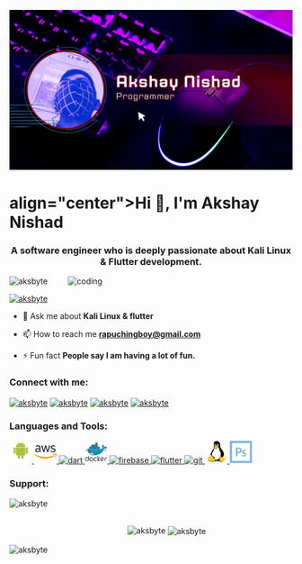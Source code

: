 
![logo](https://github.com/aksbyte/aksbyte/blob/main/1.png)
<h1> align="center">Hi 👋, I'm Akshay Nishad</h1>
<h3 align="center">A software engineer who is deeply passionate about Kali Linux & Flutter development.</h3>

<img align="right" alt="coding" width="400" src="https://i2.wp.com/cdn.dribbble.com/users/3050354/screenshots/14646894/media/1f31948afd5401c44d4bae934f07641a.gif">

<p align="left"> <img src="https://komarev.com/ghpvc/?username=aksbyte&label=Profile%20views&color=0e75b6&style=flat" alt="aksbyte" /> </p>

<p align="left"> <a href="https://twitter.com/aksbyte" target="blank"><img src="https://img.shields.io/twitter/follow/aksbyte?logo=twitter&style=for-the-badge" alt="aksbyte" /></a> </p>

- 💬 Ask me about **Kali Linux & flutter**

- 📫 How to reach me **rapuchingboy@gmail.com**

- ⚡ Fun fact **People say I am having a lot of fun.**

<h3 align="left">Connect with me:</h3>
<p align="left">
<a href="https://twitter.com/aksbyte" target="blank"><img align="center" src="https://raw.githubusercontent.com/rahuldkjain/github-profile-readme-generator/master/src/images/icons/Social/twitter.svg" alt="aksbyte" height="30" width="40" /></a>
<a href="https://linkedin.com/in/aksbyte" target="blank"><img align="center" src="https://raw.githubusercontent.com/rahuldkjain/github-profile-readme-generator/master/src/images/icons/Social/linked-in-alt.svg" alt="aksbyte" height="30" width="40" /></a>
<a href="https://instagram.com/aksbyte" target="blank"><img align="center" src="https://raw.githubusercontent.com/rahuldkjain/github-profile-readme-generator/master/src/images/icons/Social/instagram.svg" alt="aksbyte" height="30" width="40" /></a>
<a href="https://www.youtube.com/c/aksbyte" target="blank"><img align="center" src="https://raw.githubusercontent.com/rahuldkjain/github-profile-readme-generator/master/src/images/icons/Social/youtube.svg" alt="aksbyte" height="30" width="40" /></a>
</p>

<h3 align="left">Languages and Tools:</h3>
<p align="left"> <a href="https://developer.android.com" target="_blank" rel="noreferrer"> <img src="https://raw.githubusercontent.com/devicons/devicon/master/icons/android/android-original-wordmark.svg" alt="android" width="40" height="40"/> </a> <a href="https://aws.amazon.com" target="_blank" rel="noreferrer"> <img src="https://raw.githubusercontent.com/devicons/devicon/master/icons/amazonwebservices/amazonwebservices-original-wordmark.svg" alt="aws" width="40" height="40"/> </a> <a href="https://dart.dev" target="_blank" rel="noreferrer"> <img src="https://www.vectorlogo.zone/logos/dartlang/dartlang-icon.svg" alt="dart" width="40" height="40"/> </a> <a href="https://www.docker.com/" target="_blank" rel="noreferrer"> <img src="https://raw.githubusercontent.com/devicons/devicon/master/icons/docker/docker-original-wordmark.svg" alt="docker" width="40" height="40"/> </a> <a href="https://firebase.google.com/" target="_blank" rel="noreferrer"> <img src="https://www.vectorlogo.zone/logos/firebase/firebase-icon.svg" alt="firebase" width="40" height="40"/> </a> <a href="https://flutter.dev" target="_blank" rel="noreferrer"> <img src="https://www.vectorlogo.zone/logos/flutterio/flutterio-icon.svg" alt="flutter" width="40" height="40"/> </a> <a href="https://git-scm.com/" target="_blank" rel="noreferrer"> <img src="https://www.vectorlogo.zone/logos/git-scm/git-scm-icon.svg" alt="git" width="40" height="40"/> </a> <a href="https://www.linux.org/" target="_blank" rel="noreferrer"> <img src="https://raw.githubusercontent.com/devicons/devicon/master/icons/linux/linux-original.svg" alt="linux" width="40" height="40"/> </a> <a href="https://www.photoshop.com/en" target="_blank" rel="noreferrer"> <img src="https://raw.githubusercontent.com/devicons/devicon/master/icons/photoshop/photoshop-line.svg" alt="photoshop" width="40" height="40"/> </a> </p>

<h3 align="left">Support:</h3>
<p><a href="https://www.buymeacoffee.com/aksbyte"> <img align="left" src="https://cdn.buymeacoffee.com/buttons/v2/default-yellow.png" height="50" width="210" alt="aksbyte" /></a></p><br><br>

<p><img align="left" src="https://github-readme-stats.vercel.app/api/top-langs?username=aksbyte&show_icons=true&locale=en&layout=compact" alt="aksbyte" /></p>

<p>&nbsp;<img align="center" src="https://github-readme-stats.vercel.app/api?username=aksbyte&show_icons=true&locale=en" alt="aksbyte" /></p>

<p><img align="center" src="https://github-readme-streak-stats.herokuapp.com/?user=aksbyte&" alt="aksbyte" /></p>
